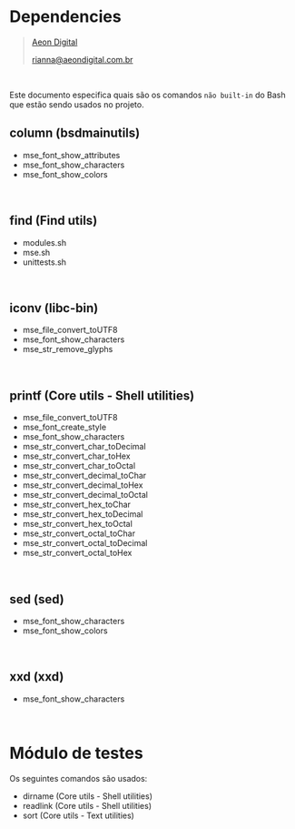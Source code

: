 Dependencies
============

> [Aeon Digital](http://www.aeondigital.com.br)
>
> rianna@aeondigital.com.br

&nbsp;

Este documento especifica quais são os comandos ``não built-in`` do Bash que 
estão sendo usados no projeto.


## column (bsdmainutils)

  - mse_font_show_attributes
  - mse_font_show_characters
  - mse_font_show_colors


&nbsp;

## find (Find utils)

  - modules.sh
  - mse.sh
  - unittests.sh


&nbsp;

## iconv (libc-bin)

  - mse_file_convert_toUTF8
  - mse_font_show_characters
  - mse_str_remove_glyphs


&nbsp;

## printf (Core utils - Shell utilities)

  - mse_file_convert_toUTF8
  - mse_font_create_style
  - mse_font_show_characters
  - mse_str_convert_char_toDecimal
  - mse_str_convert_char_toHex
  - mse_str_convert_char_toOctal
  - mse_str_convert_decimal_toChar
  - mse_str_convert_decimal_toHex
  - mse_str_convert_decimal_toOctal
  - mse_str_convert_hex_toChar
  - mse_str_convert_hex_toDecimal
  - mse_str_convert_hex_toOctal
  - mse_str_convert_octal_toChar
  - mse_str_convert_octal_toDecimal
  - mse_str_convert_octal_toHex


&nbsp;

## sed (sed)

  - mse_font_show_characters
  - mse_font_show_colors


&nbsp;

## xxd (xxd)

  - mse_font_show_characters



&nbsp;

# Módulo de testes

Os seguintes comandos são usados:

  - dirname (Core utils - Shell utilities)
  - readlink (Core utils - Shell utilities)
  - sort (Core utils - Text utilities)